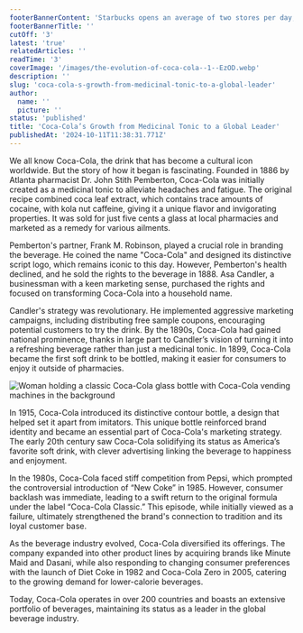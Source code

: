 ```yaml
---
footerBannerContent: 'Starbucks opens an average of two stores per day, making it one of the fastest-growing companies in the world.'
footerBannerTitle: ''
cutOff: '3'
latest: 'true'
relatedArticles: ''
readTime: '3'
coverImage: '/images/the-evolution-of-coca-cola--1--EzOD.webp'
description: ''
slug: 'coca-cola-s-growth-from-medicinal-tonic-to-a-global-leader'
author:
  name: ''
  picture: ''
status: 'published'
title: 'Coca-Cola’s Growth from Medicinal Tonic to a Global Leader'
publishedAt: '2024-10-11T11:38:31.771Z'
---
```


We all know Coca-Cola, the drink that has become a cultural icon worldwide. But the story of how it began is fascinating. Founded in 1886 by Atlanta pharmacist Dr. John Stith Pemberton, Coca-Cola was initially created as a medicinal tonic to alleviate headaches and fatigue. The original recipe combined coca leaf extract, which contains trace amounts of cocaine, with kola nut caffeine, giving it a unique flavor and invigorating properties. It was sold for just five cents a glass at local pharmacies and marketed as a remedy for various ailments.

Pemberton's partner, Frank M. Robinson, played a crucial role in branding the beverage. He coined the name "Coca-Cola" and designed its distinctive script logo, which remains iconic to this day. However, Pemberton's health declined, and he sold the rights to the beverage in 1888. Asa Candler, a businessman with a keen marketing sense, purchased the rights and focused on transforming Coca-Cola into a household name.

Candler's strategy was revolutionary. He implemented aggressive marketing campaigns, including distributing free sample coupons, encouraging potential customers to try the drink. By the 1890s, Coca-Cola had gained national prominence, thanks in large part to Candler’s vision of turning it into a refreshing beverage rather than just a medicinal tonic. In 1899, Coca-Cola became the first soft drink to be bottled, making it easier for consumers to enjoy it outside of pharmacies​.

![Woman holding a classic Coca-Cola glass bottle with Coca-Cola vending machines in the background](/images/the-evolution-of-coca-cola--1--M3OD.webp)

In 1915, Coca-Cola introduced its distinctive contour bottle, a design that helped set it apart from imitators. This unique bottle reinforced brand identity and became an essential part of Coca-Cola's marketing strategy. The early 20th century saw Coca-Cola solidifying its status as America’s favorite soft drink, with clever advertising linking the beverage to happiness and enjoyment. 

In the 1980s, Coca-Cola faced stiff competition from Pepsi, which prompted the controversial introduction of “New Coke” in 1985. However, consumer backlash was immediate, leading to a swift return to the original formula under the label “Coca-Cola Classic.” This episode, while initially viewed as a failure, ultimately strengthened the brand's connection to tradition and its loyal customer base.

As the beverage industry evolved, Coca-Cola diversified its offerings. The company expanded into other product lines by acquiring brands like Minute Maid and Dasani, while also responding to changing consumer preferences with the launch of Diet Coke in 1982 and Coca-Cola Zero in 2005, catering to the growing demand for lower-calorie beverages.

Today, Coca-Cola operates in over 200 countries and boasts an extensive portfolio of beverages, maintaining its status as a leader in the global beverage industry.